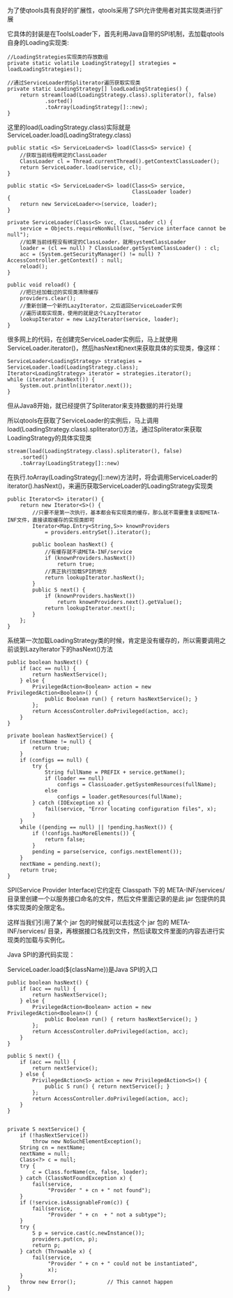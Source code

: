 为了使qtools具有良好的扩展性，qtools采用了SPI允许使用者对其实现类进行扩展

它具体的封装是在ToolsLoader下，首先利用Java自带的SPI机制，去加载qtools自身的Loading实现类:

    //LoadingStrategies实现类的存放数组
    private static volatile LoadingStrategy[] strategies = loadLoadingStrategies();

    //通过ServiceLoader的Spliterator遍历获取实现类
    private static LoadingStrategy[] loadLoadingStrategies() {
        return stream(load(LoadingStrategy.class).spliterator(), false)
                .sorted()
                .toArray(LoadingStrategy[]::new);
    }

这里的load(LoadingStrategy.class)实际就是ServiceLoader.load(LoadingStrategy.class)

    public static <S> ServiceLoader<S> load(Class<S> service) {
        //获取当前线程绑定的ClassLoader
        ClassLoader cl = Thread.currentThread().getContextClassLoader();
        return ServiceLoader.load(service, cl);
    }

    public static <S> ServiceLoader<S> load(Class<S> service,
                                            ClassLoader loader)
    {
        return new ServiceLoader<>(service, loader);
    }

    private ServiceLoader(Class<S> svc, ClassLoader cl) {
        service = Objects.requireNonNull(svc, "Service interface cannot be null");
        //如果当前线程没有绑定的ClassLoader，就用systemClassLoader
        loader = (cl == null) ? ClassLoader.getSystemClassLoader() : cl;
        acc = (System.getSecurityManager() != null) ? AccessController.getContext() : null;
        reload();
    }

    public void reload() {
        //把已经加载过的实现类清除缓存
        providers.clear();
        //重新创建一个新的LazyIterator，之后返回ServiceLoader实例
        //遍历读取实现类，使用的就是这个LazyIterator
        lookupIterator = new LazyIterator(service, loader);
    }

很多网上的代码，在创建完ServiceLoader实例后，马上就使用ServiceLoader.iterator()，然后hasNext和next来获取具体的实现类，像这样：

    ServiceLoader<LoadingStrategy> strategies = ServiceLoader.load(LoadingStrategy.class);
    Iterator<LoadingStrategy> iterator = strategies.iterator();
    while (iterator.hasNext()) {
        System.out.println(iterator.next());
    }

但从Java8开始，就已经提供了Spliterator来支持数据的并行处理

所以qtools在获取了ServiceLoader的实例后，马上调用load(LoadingStrategy.class).spliterator()方法，通过Spliterator来获取LoadingStrategy的具体实现类

    stream(load(LoadingStrategy.class).spliterator(), false)
        .sorted()
        .toArray(LoadingStrategy[]::new)

在执行.toArray(LoadingStrategy[]::new)方法时，将会调用ServiceLoader的iterator().hasNext()，来遍历获取ServiceLoader的LoadingStrategy实现类

    public Iterator<S> iterator() {
        return new Iterator<S>() {
            //只要不是第一次执行，基本都会有实现类的缓存，那么就不需要重复读取META-INF文件，直接读取缓存的实现类即可
            Iterator<Map.Entry<String,S>> knownProviders
                = providers.entrySet().iterator();

            public boolean hasNext() {
                //有缓存就不读META-INF/service
                if (knownProviders.hasNext())
                    return true;
                //真正执行加载SPI的地方
                return lookupIterator.hasNext();
            }
            public S next() {
                if (knownProviders.hasNext())
                    return knownProviders.next().getValue();
                return lookupIterator.next();
            }
        };
    }

系统第一次加载LoadingStrategy类的时候，肯定是没有缓存的，所以需要调用之前谈到LazyIterator下的hasNext()方法

    public boolean hasNext() {
        if (acc == null) {
            return hasNextService();
        } else {
            PrivilegedAction<Boolean> action = new PrivilegedAction<Boolean>() {
                public Boolean run() { return hasNextService(); }
            };
            return AccessController.doPrivileged(action, acc);
        }
    }

    private boolean hasNextService() {
        if (nextName != null) {
            return true;
        }
        if (configs == null) {
            try {
                String fullName = PREFIX + service.getName();
                if (loader == null)
                    configs = ClassLoader.getSystemResources(fullName);
                else
                    configs = loader.getResources(fullName);
            } catch (IOException x) {
                fail(service, "Error locating configuration files", x);
            }
        }
        while ((pending == null) || !pending.hasNext()) {
            if (!configs.hasMoreElements()) {
                return false;
            }
            pending = parse(service, configs.nextElement());
        }
        nextName = pending.next();
        return true;
    }





SPI(Service Provider Interface)它约定在 Classpath 下的 META-INF/services/ 目录里创建一个以服务接口命名的文件，然后文件里面记录的是此 jar 包提供的具体实现类的全限定名。

这样当我们引用了某个 jar 包的时候就可以去找这个 jar 包的 META-INF/services/ 目录，再根据接口名找到文件，然后读取文件里面的内容去进行实现类的加载与实例化。

Java SPI的源代码实现：

ServiceLoader.load(${className})是Java SPI的入口

    public boolean hasNext() {
        if (acc == null) {
            return hasNextService();
        } else {
            PrivilegedAction<Boolean> action = new PrivilegedAction<Boolean>() {
                public Boolean run() { return hasNextService(); }
            };
            return AccessController.doPrivileged(action, acc);
        }
    }

    public S next() {
        if (acc == null) {
            return nextService();
        } else {
            PrivilegedAction<S> action = new PrivilegedAction<S>() {
                public S run() { return nextService(); }
            };
            return AccessController.doPrivileged(action, acc);
        }
    }


    private S nextService() {
        if (!hasNextService())
            throw new NoSuchElementException();
        String cn = nextName;
        nextName = null;
        Class<?> c = null;
        try {
            c = Class.forName(cn, false, loader);
        } catch (ClassNotFoundException x) {
            fail(service,
                 "Provider " + cn + " not found");
        }
        if (!service.isAssignableFrom(c)) {
            fail(service,
                 "Provider " + cn  + " not a subtype");
        }
        try {
            S p = service.cast(c.newInstance());
            providers.put(cn, p);
            return p;
        } catch (Throwable x) {
            fail(service,
                 "Provider " + cn + " could not be instantiated",
                 x);
        }
        throw new Error();          // This cannot happen
    }
